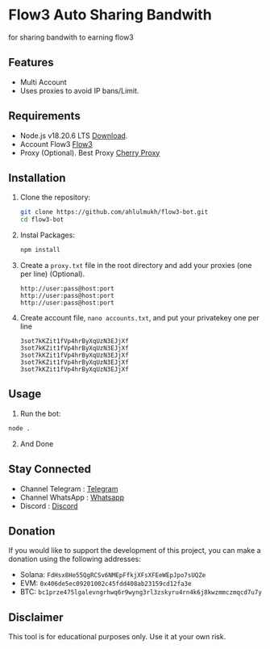 # Flow3 Auto Sharing Bandwith

for sharing bandwith to earning flow3

## Features

- Multi Account
- Uses proxies to avoid IP bans/Limit.

## Requirements

- Node.js v18.20.6 LTS [Download](https://nodejs.org/dist/v18.20.6/node-v18.20.6-x64.msi).
- Account Flow3 [Flow3](https://dashboard.flow3.tech/?ref=UVRKPHgSp)
- Proxy (Optional). Best Proxy [Cherry Proxy](https://center.cherryproxy.com/Login/Register?invite=029ad2d3)

## Installation

1. Clone the repository:

   ```sh
   git clone https://github.com/ahlulmukh/flow3-bot.git
   cd flow3-bot
   ```

2. Instal Packages:

   ```sh
   npm install
   ```

3. Create a `proxy.txt` file in the root directory and add your proxies (one per line) (Optional).

   ```
   http://user:pass@host:port
   http://user:pass@host:port
   http://user:pass@host:port
   ```

4. Create account file, `nano accounts.txt`, and put your privatekey one per line

   ```
   3sot7kKZit1fVp4hrByXqUzN3EJjXf
   3sot7kKZit1fVp4hrByXqUzN3EJjXf
   3sot7kKZit1fVp4hrByXqUzN3EJjXf
   3sot7kKZit1fVp4hrByXqUzN3EJjXf
   3sot7kKZit1fVp4hrByXqUzN3EJjXf
   ```

## Usage

1. Run the bot:

```sh
node .
```

2. And Done

## Stay Connected

- Channel Telegram : [Telegram](https://t.me/elpuqus)
- Channel WhatsApp : [Whatsapp](https://whatsapp.com/channel/0029VavBRhGBqbrEF9vxal1R)
- Discord : [Discord](https://discord.com/invite/uKM4UCAccY)

## Donation

If you would like to support the development of this project, you can make a donation using the following addresses:

- Solana: `FdHsx8He55QgRCSv6NMEpFfkjXFsXFEeWEpJpo7sUQZe`
- EVM: `0x406de5ec09201002c45fdd408ab23159cd12fa3e`
- BTC: `bc1prze475lgalevngrhwq6r9wyng3rl3zskyru4rn4k6j8kwzmmczmqcd7u7y`

## Disclaimer

This tool is for educational purposes only. Use it at your own risk.
